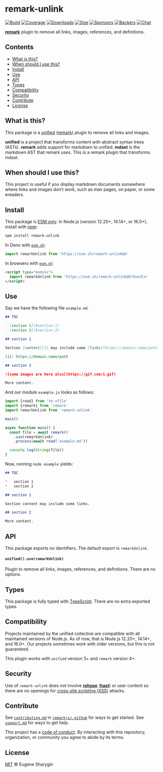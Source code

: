# remark-unlink

[![Build][build-badge]][build]
[![Coverage][coverage-badge]][coverage]
[![Downloads][downloads-badge]][downloads]
[![Size][size-badge]][size]
[![Sponsors][sponsors-badge]][collective]
[![Backers][backers-badge]][collective]
[![Chat][chat-badge]][chat]

**[remark][]** plugin to remove all links, images, references, and definitions.

## Contents

*   [What is this?](#what-is-this)
*   [When should I use this?](#when-should-i-use-this)
*   [Install](#install)
*   [Use](#use)
*   [API](#api)
*   [Types](#types)
*   [Compatibility](#compatibility)
*   [Security](#security)
*   [Contribute](#contribute)
*   [License](#license)

## What is this?

This package is a [unified][] ([remark][]) plugin to remove all links and
images.

**unified** is a project that transforms content with abstract syntax trees
(ASTs).
**remark** adds support for markdown to unified.
**mdast** is the markdown AST that remark uses.
This is a remark plugin that transforms mdast.

## When should I use this?

This project is useful if you display markdown documents somewhere where links
and images don’t work, such as man pages, on paper, or some ereaders.

## Install

This package is [ESM only](https://gist.github.com/sindresorhus/a39789f98801d908bbc7ff3ecc99d99c).
In Node.js (version 12.20+, 14.14+, or 16.0+), install with [npm][]:

```sh
npm install remark-unlink
```

In Deno with [`esm.sh`][esmsh]:

```js
import remarkUnlink from 'https://esm.sh/remark-unlink@4'
```

In browsers with [`esm.sh`][esmsh]:

```html
<script type="module">
  import remarkUnlink from 'https://esm.sh/remark-unlink@4?bundle'
</script>
```

## Use

Say we have the following file `example.md`.

```markdown
## TOC

- [section 1](#section-1)
- [section 2](#section-2)

## section 1

Section [content][1] may include some [links](https://domain.name/path).

[1]: https://domain.name/path

## section 2

![some images are here also](https://gif.com/1.gif)

More content.
```

And our module `example.js` looks as follows:

```js
import {read} from 'to-vfile'
import {remark} from 'remark'
import remarkUnlink from 'remark-unlink'

main()

async function main() {
  const file = await remark()
    .use(remarkUnlink)
    .process(await read('example.md'))

  console.log(String(file))
}
```

Now, running `node example` yields:

```markdown
## TOC

*   section 1
*   section 2

## section 1

Section content may include some links.

## section 2

More content.
```

## API

This package exports no identifiers.
The default export is `remarkUnlink`.

#### `unified().use(remarkUnlink)`

Plugin to remove all links, images, references, and definitions.
There are no options.

## Types

This package is fully typed with [TypeScript][].
There are no extra exported types.

## Compatibility

Projects maintained by the unified collective are compatible with all maintained
versions of Node.js.
As of now, that is Node.js 12.20+, 14.14+, and 16.0+.
Our projects sometimes work with older versions, but this is not guaranteed.

This plugin works with `unified` version 3+ and `remark` version 4+.

## Security

Use of `remark-unlink` does not involve **[rehype][]** (**[hast][]**) or user
content so there are no openings for [cross-site scripting (XSS)][xss] attacks.

## Contribute

See [`contributing.md`][contributing] in [`remarkjs/.github`][health] for ways
to get started.
See [`support.md`][support] for ways to get help.

This project has a [code of conduct][coc].
By interacting with this repository, organization, or community you agree to
abide by its terms.

## License

[MIT][license] © Eugene Sharygin

[build-badge]: https://github.com/remarkjs/remark-unlink/workflows/main/badge.svg

[build]: https://github.com/remarkjs/remark-unlink/actions

[coverage-badge]: https://img.shields.io/codecov/c/github/remarkjs/remark-unlink.svg

[coverage]: https://codecov.io/github/remarkjs/remark-unlink

[downloads-badge]: https://img.shields.io/npm/dm/remark-unlink.svg

[downloads]: https://www.npmjs.com/package/remark-unlink

[size-badge]: https://img.shields.io/bundlephobia/minzip/remark-unlink.svg

[size]: https://bundlephobia.com/result?p=remark-unlink

[sponsors-badge]: https://opencollective.com/unified/sponsors/badge.svg

[backers-badge]: https://opencollective.com/unified/backers/badge.svg

[collective]: https://opencollective.com/unified

[chat-badge]: https://img.shields.io/badge/chat-discussions-success.svg

[chat]: https://github.com/remarkjs/remark/discussions

[npm]: https://docs.npmjs.com/cli/install

[esmsh]: https://esm.sh

[health]: https://github.com/remarkjs/.github

[contributing]: https://github.com/remarkjs/.github/blob/HEAD/contributing.md

[support]: https://github.com/remarkjs/.github/blob/HEAD/support.md

[coc]: https://github.com/remarkjs/.github/blob/HEAD/code-of-conduct.md

[license]: license

[remark]: https://github.com/remarkjs/remark

[unified]: https://github.com/unifiedjs/unified

[xss]: https://en.wikipedia.org/wiki/Cross-site_scripting

[typescript]: https://www.typescriptlang.org

[rehype]: https://github.com/rehypejs/rehype

[hast]: https://github.com/syntax-tree/hast
